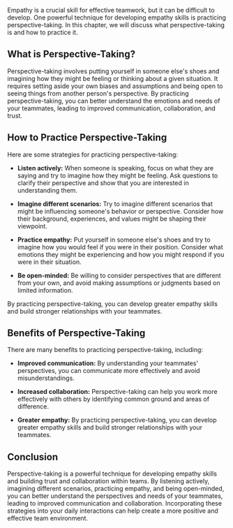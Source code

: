 
Empathy is a crucial skill for effective teamwork, but it can be difficult to develop. One powerful technique for developing empathy skills is practicing perspective-taking. In this chapter, we will discuss what perspective-taking is and how to practice it.

What is Perspective-Taking?
---------------------------

Perspective-taking involves putting yourself in someone else's shoes and imagining how they might be feeling or thinking about a given situation. It requires setting aside your own biases and assumptions and being open to seeing things from another person's perspective. By practicing perspective-taking, you can better understand the emotions and needs of your teammates, leading to improved communication, collaboration, and trust.

How to Practice Perspective-Taking
----------------------------------

Here are some strategies for practicing perspective-taking:

* **Listen actively:** When someone is speaking, focus on what they are saying and try to imagine how they might be feeling. Ask questions to clarify their perspective and show that you are interested in understanding them.

* **Imagine different scenarios:** Try to imagine different scenarios that might be influencing someone's behavior or perspective. Consider how their background, experiences, and values might be shaping their viewpoint.

* **Practice empathy:** Put yourself in someone else's shoes and try to imagine how you would feel if you were in their position. Consider what emotions they might be experiencing and how you might respond if you were in their situation.

* **Be open-minded:** Be willing to consider perspectives that are different from your own, and avoid making assumptions or judgments based on limited information.

By practicing perspective-taking, you can develop greater empathy skills and build stronger relationships with your teammates.

Benefits of Perspective-Taking
------------------------------

There are many benefits to practicing perspective-taking, including:

* **Improved communication:** By understanding your teammates' perspectives, you can communicate more effectively and avoid misunderstandings.

* **Increased collaboration:** Perspective-taking can help you work more effectively with others by identifying common ground and areas of difference.

* **Greater empathy:** By practicing perspective-taking, you can develop greater empathy skills and build stronger relationships with your teammates.

Conclusion
----------

Perspective-taking is a powerful technique for developing empathy skills and building trust and collaboration within teams. By listening actively, imagining different scenarios, practicing empathy, and being open-minded, you can better understand the perspectives and needs of your teammates, leading to improved communication and collaboration. Incorporating these strategies into your daily interactions can help create a more positive and effective team environment.
